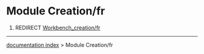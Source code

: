 # Module Creation/fr
1.  REDIRECT [Workbench\_creation/fr](Workbench_creation/fr.md)

---
[documentation index](../README.md) > Module Creation/fr
